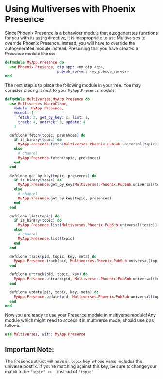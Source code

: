 # Using Multiverses with Phoenix Presence

Since Phoenix Presence is a behaviour module that autogenerates functions for
you with its `using` directive, it is inappropriate to use Multiverses to
override Phoenix Presence.  Instead, you will have to override the autogenerated
module instead.  Presuming that you have created a Presence module like so:

```elixir
defmodule MyApp.Presence do
  use Phoenix.Presence, otp_app: <my_otp_app>,
                        pubsub_server: <my_pubsub_server>
end
```

The next step is to place the following module in your tree.  You may consider
placing it next to your `MyApp.Presence` module

```elixir
defmodule Multiverses.MyApp.Presence do
  use Multiverses.MacroClone,
    module: MyApp.Presence,
    except: [
      fetch: 2, get_by_key: 2, list: 1,
      track: 4, untrack: 3, update: 4
    ]

  defclone fetch(topic, presences) do
    if is_binary(topic) do
      MyApp.Presence.fetch(Multiverses.Phoenix.PubSub.universal(topic), presences)
    else
      # channel
      MyApp.Presence.fetch(topic, presences)
    end
  end

  defclone get_by_key(topic, presences) do
    if is_binary(topic) do
      MyApp.Presence.get_by_key(Multiverses.Phoenix.PubSub.universal(topic), presences)
    else
      # channel
      MyApp.Presence.get_by_key(topic, presences)
    end
  end

  defclone list(topic) do
    if is_binary(topic) do
      MyApp.Presence.list(Multiverses.Phoenix.PubSub.universal(topic))
    else
      # channel
      MyApp.Presence.list(topic)
    end
  end

  defclone track(pid, topic, key, meta) do
    MyApp.Presence.track(pid, Multiverses.Phoenix.PubSub.universal(topic), key, meta)
  end

  defclone untrack(pid, topic, key) do
    MyApp.Presence.untrack(pid, Multiverses.Phoenix.PubSub.universal(topic), key)
  end

  defclone update(pid, topic, key, meta) do
    MyApp.Presence.update(pid, Multiverses.Phoenix.PubSub.universal(topic), key, meta)
  end
end
```

Now you are ready to use your Presence module in multiverse module!  Any module
which might need to access it in multiverse mode, should use it as follows:

```elixir
use Multiverses, with: MyApp.Presence
```

## Important Note:

The Presence struct will have a `:topic` key whose value includes the
universe postfix.  If you're matching against this key, be sure to change
your match to be `"topic" <> _` instead of `"topic"`
